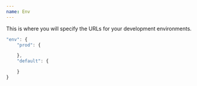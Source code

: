 ```yaml
---
name: Env
---
```


This is where you will specify the URLs for your development environments.

```javascript
"env": {
	"prod": {

	},
	"default": {

	}
}
```